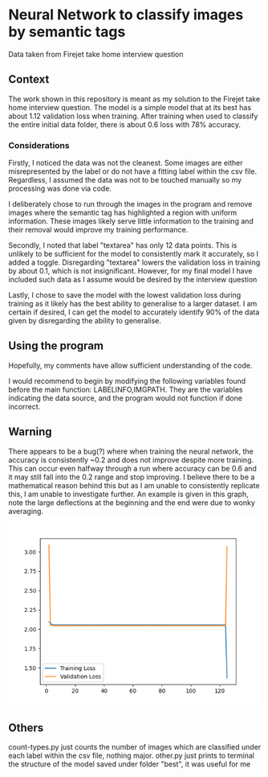 # Neural Network to classify images by semantic tags
Data taken from Firejet take home interview question

## Context
The work shown in this repository is meant as my solution to the Firejet take home interview question. The model is a simple model that at its best has about 1.12 validation loss when training. After training when used to classify the entire initial data folder, there is about 0.6 loss with 78% accuracy.

### Considerations
Firstly, I noticed the data was not the cleanest. Some images are either misrepresented by the label or do not have a fitting label within the csv file. Regardless, I assumed the data was not to be touched manually so my processing was done via code.

I deliberately chose to run through the images in the program and remove images where the semantic tag has highlighted a region with uniform information. These images likely serve little information to the training and their removal would improve my training performance.

Secondly, I noted that label "textarea" has only 12 data points. This is unlikely to be sufficient for the model to consistently mark it accurately, so I added a toggle. Disregarding "textarea" lowers the validation loss in training by about 0.1, which is not insignificant. However, for my final model I have included such data as I assume would be desired by the interview question

Lastly, I chose to save the model with the lowest validation loss during training as it likely has the best ability to generalise to a larger dataset. I am certain if desired, I can get the model to accurately identify 90% of the data given by disregarding the ability to generalise.

## Using the program
Hopefully, my comments have allow sufficient understanding of the code.

I would recommend to begin by modifying the following variables found before the main function: LABELINFO,IMGPATH. They are the variables indicating the data source, and the program would not function if done incorrect.

## Warning
There appears to be a bug(?) where when training the neural network, the accuracy is consistently ~0.2 and does not improve despite more training. This can occur even halfway through a run where accuracy can be 0.6 and it may still fall into the 0.2 range and stop improving. I believe there to be a mathematical reason behind this but as I am unable to consistently replicate this, I am unable to investigate further. 
An example is given in this graph, note the large deflections at the beginning and the end were due to wonky averaging.
![Graph of loss when training has bugged out](BUGGY.png)

## Others
count-types.py just counts the number of images which are classified under each label within the csv file, nothing major.
other.py just prints to terminal the structure of the model saved under folder "best", it was useful for me
